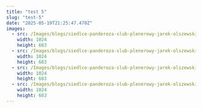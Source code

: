 ```yaml
---
title: "test 5"
slug: "test-5"
date: "2025-05-19T21:25:47.470Z"
images:
  - src: /Images/blogs/siedlce-panderoza-slub-plenerowy-jarek-olszewski-fotograf024.webp
    width: 1024
    height: 683
  - src: /Images/blogs/siedlce-panderoza-slub-plenerowy-jarek-olszewski-fotograf025.webp
    width: 1024
    height: 683
  - src: /Images/blogs/siedlce-panderoza-slub-plenerowy-jarek-olszewski-fotograf030.webp
    width: 1024
    height: 683
  - src: /Images/blogs/siedlce-panderoza-slub-plenerowy-jarek-olszewski-fotograf031.webp
    width: 1024
    height: 683
---
```




